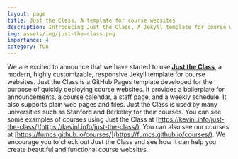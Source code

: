 ```yaml
---
layout: page
title: Just the Class, A template for course websites
description: Introducing Just the Class, A Jekyll template for course websites
img: assets/img/just-the-class.png
importance: 4
category: fun
---
```



We are excited to announce that we have started to use **[Just the Class](https://kevinl.info/just-the-class/)**, a modern, highly customizable, responsive Jekyll template for course websites. Just the Class is a GitHub Pages template developed for the purpose of quickly deploying course websites. It provides a boilerplate for announcements, a course calendar, a staff page, and a weekly schedule. It also supports plain web pages and files. Just the Class is used by many universities such as Stanford and Berkeley for their courses. You can see some examples of courses using Just the Class at [https://kevinl.info/just-the-class/](https://kevinl.info/just-the-class/). You can also see our courses at [https://fumcs.github.io/courses/](https://fumcs.github.io/courses/). We encourage you to check out Just the Class and see how it can help you create beautiful and functional course websites.
